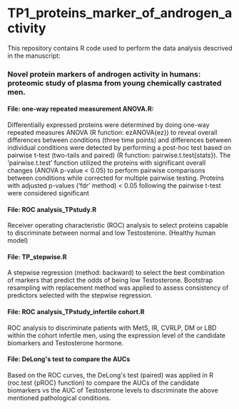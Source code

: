# TP1_proteins_marker_of_androgen_activity

This repository contains R code used to perform the data analysis descrived in the manuscript:
 
### Novel protein markers of androgen activity in humans: proteomic study of plasma from young chemically castrated men. 

#### File: one-way repeated measurement ANOVA.R:

Differentially expressed proteins were determined by doing one-way repeated measures ANOVA (R function: ezANOVA{ez}) to reveal overall differences between conditions (three time points) and differences between individual conditions were detected by performing a post-hoc test based on pairwise t-test (two-tails and paired) (R function: pairwise.t.test{stats}). The ‘pairwise.t.test’ function utilized the proteins with significant overall changes (ANOVA p-value < 0.05) to perform pairwise comparisons between conditions while corrected for multiple pairwise testing. Proteins with adjusted p-values (‘fdr’ method) < 0.05 following the pairwise t-test were considered significant

#### File: ROC analysis_TPstudy.R

Receiver operating characteristic (ROC) analysis to select proteins capable to discriminate between normal and low Testosterone. (Healthy human model)

#### File: TP_stepwise.R

A stepwise regression (method: backward) to select the best combination of markers that predict the odds of being low Testosterone. Bootstrap resampling with replacement method was applied to assess consistency of predictors selected with the stepwise regression.

#### File: ROC analysis_TPstudy_infertile cohort.R

ROC analysis to discriminate patients with MetS, IR, CVRLP, DM or LBD within the cohort infertile men, using the expression level of the candidate biomarkers and Testosterone hormone.

#### File: DeLong's test to compare the AUCs

Based on the ROC curves, the DeLong's test (paired) was applied in R (roc.test {pROC} function) to compare the AUCs of the candidate biomarkers vs the AUC of Testosterone levels to discriminate the above mentioned pathological conditions. 
